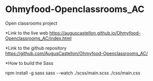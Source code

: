 # Ohmyfood-Openclassrooms_AC
Open classrooms project



*Link to the live web
https://auguscastellon.github.io/Ohmyfood-Openclassrooms_AC/index.html




*Link to the github repository
https://github.com/AugusCastellon/Ohmyfood-Openclassrooms_AC/



*How to build the Sass

npm install -g sass
sass --watch ./scss/main.scss ./css/main.css
